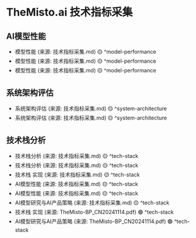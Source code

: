 # TheMisto.ai 技术指标采集

## AI模型性能
- 模型性能
 (来源: 技术指标采集.md) 🟡 ^model-performance
- 模型性能
  (来源: 技术指标采集.md) 🟡 ^model-performance
- 模型性能
  (来源: 技术指标采集.md) 🟡 ^model-performance

## 系统架构评估
- 系统架构评估
 (来源: 技术指标采集.md) 🟡 ^system-architecture
- 系统架构评估
  (来源: 技术指标采集.md) 🟡 ^system-architecture

## 技术栈分析
- 技术栈分析
 (来源: 技术指标采集.md) 🟡 ^tech-stack
- 技术栈分析
  (来源: 技术指标采集.md) 🟡 ^tech-stack
- 技术栈
实现  (来源: 技术指标采集.md) 🟡 ^tech-stack
- AI模型性能
 (来源: 技术指标采集.md) 🟡 ^tech-stack
- AI模型性能
  (来源: 技术指标采集.md) 🟡 ^tech-stack
- AI模型研究与AI产品策略
  (来源: 技术指标采集.md) 🟡 ^tech-stack
- 技术栈
实现 (来源: TheMisto-BP_CN20241114.pdf) 🟢 ^tech-stack
- AI模型研究与AI产品策略
 (来源: TheMisto-BP_CN20241114.pdf) 🟢 ^tech-stack

